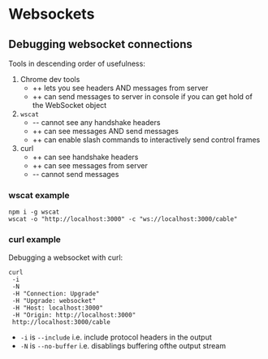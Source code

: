 # Websockets

## Debugging websocket connections

Tools in descending order of usefulness:

1. Chrome dev tools
    * ++ lets you see headers AND messages from server
    * ++ can send messages to server in console if you can get hold of the WebSocket object
2. `wscat`
    * -- cannot see any handshake headers
    * ++ can see messages AND send messages
    * ++ can enable slash commands to interactively send control frames
3. curl
    * ++ can see handshake headers
    * ++ can see messages from server
    * -- cannot send messages

### wscat example

```
npm i -g wscat
wscat -o "http://localhost:3000" -c "ws://localhost:3000/cable"
```

### curl example

Debugging a websocket with curl:

```
curl
 -i
 -N
 -H "Connection: Upgrade"
 -H "Upgrade: websocket"
 -H "Host: localhost:3000"
 -H "Origin: http://localhost:3000"
 http://localhost:3000/cable
```

* `-i` is `--include` i.e. include protocol headers in the output
* `-N` is `--no-buffer` i.e. disablings buffering ofthe output stream

